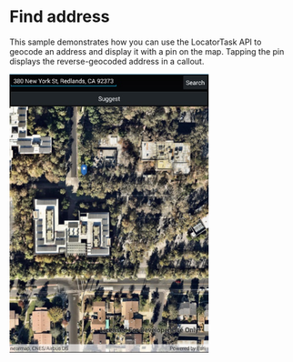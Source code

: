 # Find address

This sample demonstrates how you can use the LocatorTask API to geocode an address and display it with a pin on the map. Tapping the pin displays the reverse-geocoded address in a callout.

<img src="FindAddress.jpg" width="350"/>



